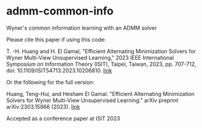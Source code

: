 # admm-common-info
Wyner's common information learning with an ADMM solver

Please cite this paper if using this code:

T. -H. Huang and H. El Gamal, "Efficient Alternating Minimization Solvers for Wyner Multi-View Unsupervised Learning," 2023 IEEE International Symposium on Information Theory (ISIT), Taipei, Taiwan, 2023, pp. 707-712, doi: 10.1109/ISIT54713.2023.10206810. [link](https://ieeexplore.ieee.org/abstract/document/10206810)

Or the following for the full version:

Huang, Teng-Hui, and Hesham El Gamal. "Efficient Alternating Minimization Solvers for Wyner Multi-View Unsupervised Learning." arXiv preprint arXiv:2303.15866 (2023).
[link](https://arxiv.org/abs/2303.15866)

Accepted as a conference paper at ISIT 2023
